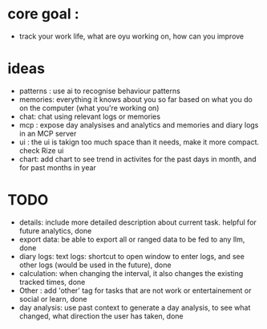 

# core goal : 
- track your work life, what are oyu working on, how can you improve 


# ideas 

- patterns : use ai to recognise behaviour patterns 
- memories: everything it knows about  you so far based on what you do on the computer  (what you're working on) 
- chat: chat using relevant logs or memories 
- mcp : expose day analysises and analytics and memories and diary logs in an MCP server 
- ui : the ui is takign too much space than it needs, make it more compact. check Rize ui 
- chart: add chart to see trend in activites for the past days in month, and for past months in year 


# TODO 
- details: include more detailed description about current task. helpful for future analytics, done 
- export data: be able to export all or ranged data to be fed to any llm, done 
- diary logs: text logs: shortcut to open window to enter logs, and see other logs (would be used in the future), done 
- calculation: when changing the interval, it also changes the existing tracked times, done 
- Other : add 'other' tag for tasks that are not work or entertainement or social or learn, done 
- day analysis: use past context to generate a day analysis, to see what changed, what direction the user has taken, done



